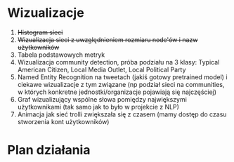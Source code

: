 # Wizualizacje

1. ~~Histogram sieci~~
2. ~~Wizualizacja sieci z uwzględnieniem rozmiaru node'ów i nazw użytkowników~~
3. Tabela podstawowych metryk
4. Wizualizacja community detection, próba podziału na 3 klasy: Typical American Citizen, Local Media Outlet, Local Political Party
5. Named Entity Recognition na tweetach (jakiś gotowy pretrained model) i ciekawe wizualizacje z tym związane (np podział sieci na communities, w których konkretne jednostki/organizacje pojawiają się najczęściej) 
6. Graf wizualizujący wspólne słowa pomiędzy największymi użytkownikami (tak samo jak to było w projekcie z NLP)
7. Animacja jak sieć trolli zwiększała się z czasem (mamy dostęp do czasu stworzenia kont użytkowników)


# Plan działania
